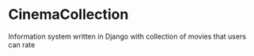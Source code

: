 # CinemaCollection
Information system written in Django with collection of movies that users can rate
